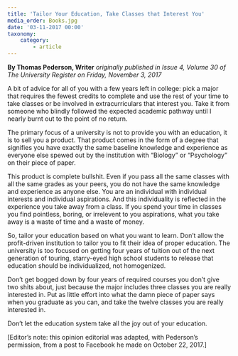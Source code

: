 ```yaml
---
title: 'Tailor Your Education, Take Classes that Interest You'
media_order: Books.jpg
date: '03-11-2017 00:00'
taxonomy:
    category:
        - article
---
```


**By Thomas Pederson, Writer** _originally published in Issue 4, Volume 30 of The University Register on Friday, November 3, 2017_

A bit of advice for all of you with a few years left in college: pick a major that requires the fewest credits to complete and use the rest of your time to take classes or be involved in extracurriculars that interest you. Take it from someone who blindly followed the expected academic pathway until I nearly burnt out to the point of no return.

The primary focus of a university is not to provide you with an education, it is to sell you a product. That product comes in the form of a degree that signifies you have exactly the same baseline knowledge and experience as everyone else spewed out by the institution with “Biology” or “Psychology” on their piece of paper.

This product is complete bullshit. Even if you pass all the same classes with all the same grades as your peers, you do not have the same knowledge and experience as anyone else. You are an individual with individual interests and individual aspirations. And this individuality is reflected in the experience you take away from a class. If you spend your time in classes you find pointless, boring, or irrelevent to you aspirations, what you take away is a waste of time and a waste of money.

So, tailor your education based on what you want to learn. Don’t allow the profit-driven institution to tailor you to fit their idea of proper education. The university is too focused on getting four years of tuition out of the next generation of touring, starry-eyed high school students to release that education should be individualized, not homogenized.

Don’t get bogged down by four years of required courses you don’t give two shits about, just because the major includes three classes you are really interested in. Put as little effort into what the damn piece of paper says when you graduate as you can, and take the twelve classes you are really interested in.

Don’t let the education system take all the joy out of your education.

[Editor’s note: this opinion editorial was adapted, with Pederson’s permission, from a post to Facebook he made on October 22, 2017.]